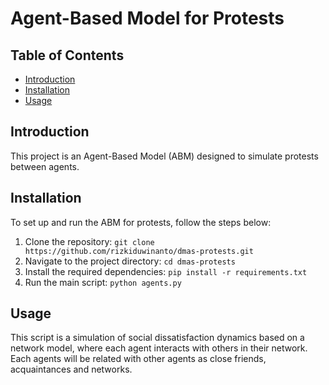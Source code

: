 # Agent-Based Model for Protests

## Table of Contents
- [Introduction](#introduction)
- [Installation](#installation)
- [Usage](#usage)

## Introduction
This project is an Agent-Based Model (ABM) designed to simulate protests between agents.   

## Installation
To set up and run the ABM for protests, follow the steps below:
1. Clone the repository: `git clone https://github.com/rizkiduwinanto/dmas-protests.git`
2. Navigate to the project directory: `cd dmas-protests`
3. Install the required dependencies: `pip install -r requirements.txt`
4. Run the main script: `python agents.py`

## Usage
This script is a simulation of social dissatisfaction dynamics based on a network model, where each agent interacts with others in their network. Each agents will be related with other agents as close friends, acquaintances and networks.
